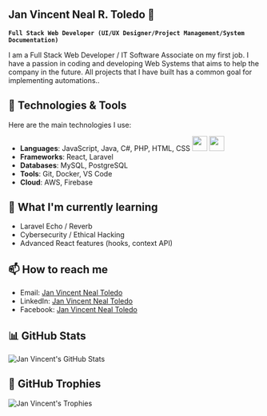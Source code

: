 ## Jan Vincent Neal R. Toledo 👋

**`Full Stack Web Developer (UI/UX Designer/Project Management/System Documentation)`**

I am a Full Stack Web Developer / IT Software Associate on my first job. I have a passion in coding and developing Web Systems
that aims to help the company in the future. All projects that I have built has a common goal for implementing automations..

## 🔧 Technologies & Tools
Here are the main technologies I use:

- **Languages**: JavaScript, Java, C#, PHP, HTML, CSS <img src="https://cdn.jsdelivr.net/gh/devicons/devicon/icons/javascript/javascript-plain.svg" width="30px" /> <img src="https://cdn.jsdelivr.net/gh/devicons/devicon/icons/java/java-original.svg" width="30px" />
- **Frameworks**: React, Laravel
- **Databases**: MySQL, PostgreSQL
- **Tools**: Git, Docker, VS Code
- **Cloud**: AWS, Firebase

## 🌱 What I'm currently learning

- Laravel Echo / Reverb
- Cybersecurity / Ethical Hacking
- Advanced React features (hooks, context API)

## 📫 How to reach me

- Email: [Jan Vincent Neal Toledo](mailto:janvincentn.toledo@gmail.com)
- LinkedIn: [Jan Vincent Neal Toledo]([https://www.linkedin.com/in/jan-vincent-neal-toledo)
- Facebook: [Jan Vincent Neal Toledo](https://www.facebook.com/YourSensei04/)

## 📊 GitHub Stats

![Jan Vincent's GitHub Stats](https://github-readme-stats.vercel.app/api?username=vince-dev-it&show_icons=true&hide_title=true&count_private=true&hide=prs&theme=radical)

## 🔗 GitHub Trophies

![Jan Vincent's Trophies](https://github-profile-trophy.vercel.app/?username=vince-dev-it&theme=radical)

